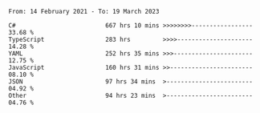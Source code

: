 <!-- [![Top Langs](https://github-readme-stats.vercel.app/api/top-langs/?username=thititongumpun&layout=compact&langs_count=7&theme=prussian)](https://github.com/thititongumpun)
[![Anurag's GitHub stats](https://github-readme-stats.vercel.app/api?username=thititongumpun&hide=stars&show_icons=true&theme=prussian)](https://github.com/thititongumpun) -->

<!--START_SECTION:waka-->

```text
From: 14 February 2021 - To: 19 March 2023

C#                         667 hrs 10 mins >>>>>>>>-----------------   33.68 %
TypeScript                 283 hrs         >>>>---------------------   14.28 %
YAML                       252 hrs 35 mins >>>----------------------   12.75 %
JavaScript                 160 hrs 31 mins >>-----------------------   08.10 %
JSON                       97 hrs 34 mins  >------------------------   04.92 %
Other                      94 hrs 23 mins  >------------------------   04.76 %
```

<!--END_SECTION:waka-->
